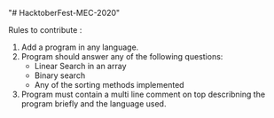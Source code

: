 "# HacktoberFest-MEC-2020" 


Rules to contribute : 

1) Add a program in any language.
2) Program should answer any of the following questions:
   - Linear Search in an array 
   - Binary search 
   - Any of the sorting methods implemented 
3) Program must contain a multi line comment on top describning the program briefly and the language used.